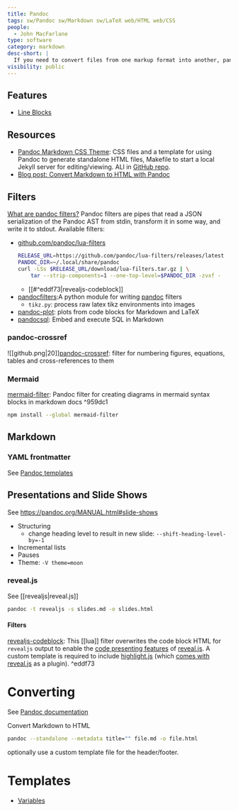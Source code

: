 ```yaml
---
title: Pandoc
tags: sw/Pandoc sw/Markdown sw/LaTeX web/HTML web/CSS
people:
  - John MacFarlane
type: software
category: markdown
desc-short: |
  If you need to convert files from one markup format into another, pandoc is your swiss-army knife. Pandoc can convert between the following formats:
visibility: public
---
```


## Features
  - [Line Blocks](https://pandoc.org/MANUAL.html#line-blocks)

## Resources
- [Pandoc Markdown CSS Theme](https://jez.io/pandoc-markdown-css-theme/): CSS files and a template for using Pandoc to generate standalone HTML files, Makefile to start a local Jekyll server for editing/viewing. ALl in [GitHub repo](https://github.com/jez/pandoc-markdown-css-theme).
- [Blog post: Convert Markdown to HTML with Pandoc](https://www.arthurkoziel.com/convert-md-to-html-pandoc/)


## Filters

[What are pandoc filters?](https://github.com/jgm/pandocfilters/#what-are-pandoc-filters)
Pandoc filters are pipes that read a JSON serialization of the Pandoc AST from stdin, transform it in some way, and write it to stdout.
Available filters:
- [github.com/pandoc/lua-filters](https://github.com/pandoc/lua-filters)
  ```bash
  RELEASE_URL=https://github.com/pandoc/lua-filters/releases/latest
  PANDOC_DIR=~/.local/share/pandoc
  curl -LSs $RELEASE_URL/download/lua-filters.tar.gz | \
      tar --strip-components=1 --one-top-level=$PANDOC_DIR -zvxf -
  ```
  - [[#^eddf73|revealjs-codeblock]]
- [pandocfilters](https://github.com/jgm/pandocfilters/):A python module for writing [pandoc](http://pandoc.org/) filters
  - `tikz.py`: process raw latex tikz environments into images
- [pandoc-plot](https://laurentrdc.github.io/pandoc-plot/MANUAL.html): plots from code blocks for Markdown and LaTeX
- [pandocsql](https://github.com/alexpdp7/pandocsql): Embed and execute SQL in Markdown
### pandoc-crossref

![[github.png|20]][pandoc-crossref](https://github.com/lierdakil/pandoc-crossref): filter for numbering figures, equations, tables and cross-references to them

### Mermaid

[mermaid-filter](https://github.com/raghur/mermaid-filter): Pandoc filter for creating diagrams in mermaid syntax blocks in markdown docs ^959dc1
  ```bash
  npm install --global mermaid-filter
  ```


## Markdown
### YAML frontmatter
See [Pandoc templates](file://rsc/markdown/pandoc)


## Presentations and Slide Shows
See https://pandoc.org/MANUAL.html#slide-shows
- Structuring
  - change heading level to result in new slide: `--shift-heading-level-by=-1`
- Incremental lists
- Pauses
- Theme: `-V theme=moon`

### reveal.js
See [[revealjs|reveal.js]]
```bash
pandoc -t revealjs -s slides.md -o slides.html
```

#### Filters
[revealjs-codeblock](https://github.com/pandoc/lua-filters/tree/master/revealjs-codeblock): This [[lua]] filter overwrites the code block HTML for `revealjs` output to enable the [code presenting features](https://revealjs.com/code/) of [reveal.js](https://revealjs.com/). A custom template is required to include [highlight.js](https://highlightjs.org/) (which [comes with reveal.js](https://revealjs.com/code/#theming) as a plugin). ^eddf73


# Converting
See [Pandoc documentation](https://pandoc.org/getting-started.html#step-6-converting-a-file)

Convert Markdown to HTML
```bash
pandoc --standalone --metadata title="" file.md -o file.html
```
optionally use a custom template file for the header/footer.


# Templates
- [Variables](https://pandoc.org/MANUAL.html#interpolated-variables)